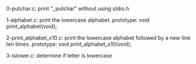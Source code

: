 0-putchar.c:
	print "_putchar" without using
	stdio.h

1-alphabet.c:
	print the lowercase alphabet.
    prototype: void print_alphabet(void);

2-print_alphabet_x10.c:
    print the lowercase alphabet
	followed by a new line ten times.
	prototype: void print_alphabet_x10(void);

3-islower.c:
	determine if letter is lowercase


